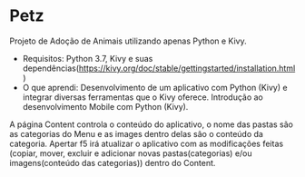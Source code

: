 # Petz
Projeto de Adoção de Animais utilizando apenas Python e Kivy. 
- Requisitos: Python 3.7, Kivy e suas dependências(https://kivy.org/doc/stable/gettingstarted/installation.html)
- O que aprendi: Desenvolvimento de um aplicativo com Python (Kivy) e integrar diversas ferramentas que o 
Kivy oferece. Introdução ao desenvolvimento Mobile com Python (Kivy).

A página Content controla o conteúdo do aplicativo, o nome das pastas são as categorias do Menu e as images dentro delas são o conteúdo da 
categoria. Apertar f5 irá atualizar o aplicativo com as modificações feitas (copiar, mover, excluir e adicionar novas pastas(categorias) e/ou imagens(conteúdo das categorias)) dentro do Content.
